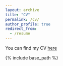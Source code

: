 ```yaml
---
layout: archive
title: "CV"
permalink: /cv/
author_profile: true
redirect_from:
  - /resume
---
```



You can find my CV [here](https://mingzhi361.github.io/files/mingzhi361-CV.pdf)

{% include base_path %}
